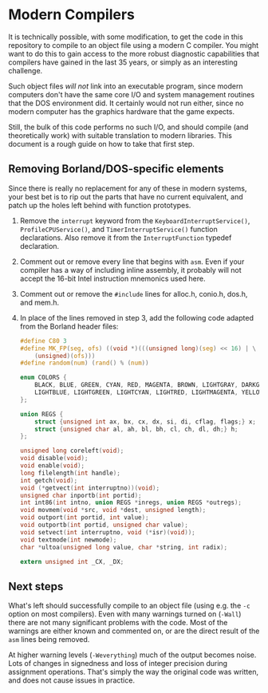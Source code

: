 # Modern Compilers

It is technically possible, with some modification, to get the code in this repository to compile to an object file using a modern C compiler. You might want to do this to gain access to the more robust diagnostic capabilities that compilers have gained in the last 35 years, or simply as an interesting challenge.

Such object files _will not_ link into an executable program, since modern computers don't have the same core I/O and system management routines that the DOS environment did. It certainly would not run either, since no modern computer has the graphics hardware that the game expects.

Still, the bulk of this code performs no such I/O, and should compile (and theoretically work) with suitable translation to modern libraries. This document is a rough guide on how to take that first step.

## Removing Borland/DOS-specific elements

Since there is really no replacement for any of these in modern systems, your best bet is to rip out the parts that have no current equivalent, and patch up the holes left behind with function prototypes.

1. Remove the `interrupt` keyword from the `KeyboardInterruptService()`, `ProfileCPUService()`, and `TimerInterruptService()` function declarations. Also remove it from the `InterruptFunction` typedef declaration.

2. Comment out or remove every line that begins with `asm`. Even if your compiler has a way of including inline assembly, it probably will not accept the 16-bit Intel instruction mnemonics used here.

3. Comment out or remove the `#include` lines for alloc.h, conio.h, dos.h, and mem.h.

4. In place of the lines removed in step 3, add the following code adapted from the Borland header files:

    ```c
    #define C80 3
    #define MK_FP(seg, ofs) ((void *)(((unsigned long)(seg) << 16) | \
        (unsigned)(ofs)))
    #define random(num) (rand() % (num))

    enum COLORS {
        BLACK, BLUE, GREEN, CYAN, RED, MAGENTA, BROWN, LIGHTGRAY, DARKGRAY,
        LIGHTBLUE, LIGHTGREEN, LIGHTCYAN, LIGHTRED, LIGHTMAGENTA, YELLOW, WHITE
    };

    union REGS {
        struct {unsigned int ax, bx, cx, dx, si, di, cflag, flags;} x;
        struct {unsigned char al, ah, bl, bh, cl, ch, dl, dh;} h;
    };

    unsigned long coreleft(void);
    void disable(void);
    void enable(void);
    long filelength(int handle);
    int getch(void);
    void (*getvect(int interruptno))(void);
    unsigned char inportb(int portid);
    int int86(int intno, union REGS *inregs, union REGS *outregs);
    void movmem(void *src, void *dest, unsigned length);
    void outport(int portid, int value);
    void outportb(int portid, unsigned char value);
    void setvect(int interruptno, void (*isr)(void));
    void textmode(int newmode);
    char *ultoa(unsigned long value, char *string, int radix);

    extern unsigned int _CX, _DX;
    ```

## Next steps

What's left should successfully compile to an object file (using e.g. the `-c` option on most compilers). Even with many warnings turned on (`-Wall`) there are not many significant problems with the code. Most of the warnings are either known and commented on, or are the direct result of the `asm` lines being removed.

At higher warning levels (`-Weverything`) much of the output becomes noise. Lots of changes in signedness and loss of integer precision during assignment operations. That's simply the way the original code was written, and does not cause issues in practice.
